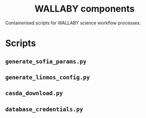 <h1 align="center">WALLABY components</h1>

Containerised scripts for WALLABY science workflow processes.

# Scripts

## `generate_sofia_params.py`

## `generate_linmos_config.py`

## `casda_download.py`

## `database_credentials.py`